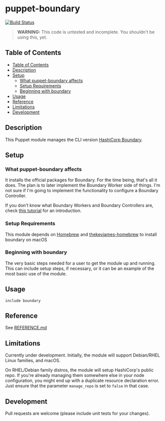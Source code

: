 # puppet-boundary

[![Build Status](https://travis-ci.com/fvoges/puppet-boundary.svg)](https://travis-ci.com/fvoges/puppet-boundary)

> **WARNING:** This code is untested and incomplete. You shouldn't be using this, yet.

## Table of Contents

- [Table of Contents](#table-of-contents)
- [Description](#description)
- [Setup](#setup)
  - [What puppet-boundary affects](#what-puppet-boundary-affects)
  - [Setup Requirements](#setup-requirements)
  - [Beginning with boundary](#beginning-with-boundary)
- [Usage](#usage)
- [Reference](#reference)
- [Limitations](#limitations)
- [Development](#development)

## Description

This Puppet module manages the CLI version [HashiCorp Boundary](https://boundaryproject.io).

## Setup

### What puppet-boundary affects

It installs the official packages for Boundary. For the time being, that's all it does. The plan is to later implement the Boundary Worker side of things. I'm not sure if I'm going to implement the functionality to configure a Boundary Controller.

If you don't know what Boundary Workers and Boundary Controllers are, check [this tutorial](https://learn.hashicorp.com/tutorials/boundary/getting-started-intro) for an introduction.

### Setup Requirements

This module depends on [Homebrew](https://brew.sh/) and [thekevjames-homebrew](https://forge.puppet.com/thekevjames-homebrew) to install boundary on macOS

### Beginning with boundary

The very basic steps needed for a user to get the module up and running. This
can include setup steps, if necessary, or it can be an example of the most basic
use of the module.

## Usage

```puppet
include boundary
```

## Reference

See [REFERENCE.md](https://github.com/fvoges/puppet-boundary/REFERENCE.md)

## Limitations

Currently under development. Initially, the module will support Debian/RHEL Linux families, and macOS.

On RHEL/Debian family distros, the module will setup HashiCorp's public repo. If you're already managing them somewhere else in your node configuration, you might end up with a duplicate resource declaration error. Just ensure that the parameter `manage_repo` is set to `false` in that case.

## Development

Pull requests are welcome (please include unit tests for your changes).
